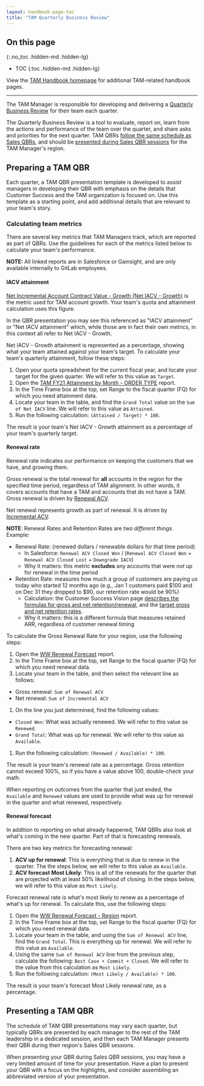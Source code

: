 ```yaml
---
layout: handbook-page-toc
title: "TAM Quarterly Business Review"
---
```


## On this page
{:.no_toc .hidden-md .hidden-lg}

- TOC
{:toc .hidden-md .hidden-lg}

View the [TAM Handbook homepage](/handbook/customer-success/tam/) for additional TAM-related handbook pages.

----

The TAM Manager is responsible for developing and delivering a [Quarterly Business Review](https://about.gitlab.com/handbook/sales/qbrs/) for their team each quarter.

The Quarterly Business Review is a tool to evaluate, report on, learn from the actions and performance of the team over the quarter, and share asks and priorities for the next quarter. TAM QBRs [follow the same schedule as Sales QBRs](https://about.gitlab.com/handbook/sales/qbrs/#qbr-schedules), and should be [presented during Sales QBR sessions](#presenting-a-tam-qbr) for the TAM Manager's region.

## Preparing a TAM QBR

Each quarter, a TAM QBR presentation template is developed to assist managers in developing their QBR with emphasis on the details that Customer Success and the TAM organization is focused on. Use this template as a starting point, and add additional details that are relevant to your team's story.

### Calculating team metrics

There are several key metrics that TAM Managers track, which are reported as part of QBRs. Use the guidelines for each of the metrics listed below to calculate your team's performance.

**NOTE:** All linked reports are in Salesforce or Gainsight, and are only available internally to GitLab employees.

#### IACV attainment

[Net Incremental Account Contract Value - Growth (Net IACV - Growth)](/handbook/sales/#net-incremental-annual-contract-value---growth-net-iacv---growth) is the metric used for TAM account growth. Your team's quota and attainment calculation uses this figure.

In the QBR presentation you may see this referenced as "IACV attainment" or "Net IACV attainment" which, while those are in fact their own metrics, in this context all refer to Net IACV - Growth.

Net IACV - Growth attainment is represented as a percentage, showing what your team attained against your team's target. To calculate your team's quarterly attainment, follow these steps:

1. Open your quota spreadsheet for the current fiscal year, and locate your target for the given quarter. We will refer to this value as `Target`.
1. Open the [TAM FY21 Attainment by Month - ORDER TYPE](https://gitlab.my.salesforce.com/00O4M000004aDtY) report.
1. In the Time Frame box at the top, set Range to the fiscal quarter (FQ) for which you need attainment data.
1. Locate your team in the table, and find the `Grand Total` value on the `Sum of Net IACV` line. We will refer to this value as `Attained`.
1. Run the following calculation: `(Attained / Target) * 100`.

The result is your team's Net IACV - Growth attainment as a percentage of your team's quarterly target.

#### Renewal rate

Renewal rate indicates our performance on keeping the customers that we have, and growing them.

Gross renewal is the total renewal for **all** accounts in the region for the specified time period, regardless of TAM alignment. In other words, it covers accounts that have a TAM and accounts that do not have a TAM. Gross renewal is driven by [Renewal ACV](/handbook/sales/#renewal-acv).

Net renewal represents growth as part of renewal. It is driven by [Incremental ACV](/handbook/sales/#incremental-annual-contract-value-iacv).

**NOTE**: Renewal Rates and Retention Rates are _two different things_. Example:

- Renewal Rate: (renewed dollars / renewable dollars for that time period)
  - In Salesforce: `Renewal ACV Closed Won` / (`Renewal ACV Closed Won` + `Renewal ACV Closed Lost` + `Downgrade IACV`)
  - Why it matters: this metric **excludes** any accounts that were _not_ up for renewal in the time period
- Retention Rate: measures how much a group of customers are paying us today who started 12 months ago (e.g., Jan 1 customers paid $100 and on Dec 31 they dropped to $90, our retention rate would be 90%)
  - Calculation: the Customer Success Vision page [describes the formulas for gross and net retention/renewal](/handbook/customer-success/vision/#retention-gross--net-dollar-weighted), and the [target gross and net retention rates](/handbook/customer-success/vision/#retention-and-reasons-for-churn).
  - Why it matters: this is a different formula that measures retained ARR, regardless of customer renewal timing

To calculate the Gross Renewal Rate for your region, use the following steps:

1. Open the [WW Renewal Forecast](https://gitlab.my.salesforce.com/00O4M000004aARC) report.
1. In the Time Frame box at the top, set Range to the fiscal quarter (FQ) for which you need renewal data.
1. Locate your team in the table, and then select the relevant line as follows:
  - Gross renewal: `Sum of Renewal ACV`
  - Net renewal: `Sum of Incremental ACV`
1. On the line you just determined, find the following values:
  - `Closed Won`: What was actually renewed. We will refer to this value as `Renewed`.
  - `Grand Total`: What was up for renewal. We will refer to this value as `Available`.
1. Run the following calculation: `(Renewed / Available) * 100`.

The result is your team's renewal rate as a percentage. Gross retention cannot exceed 100%, so if you have a value above 100, double-check your math.

When reporting on outcomes from the quarter that just ended, the `Available` and `Renewed` values are used to provide what was up for renewal in the quarter and what renewed, respectively.

#### Renewal forecast

In addition to reporting on what already happened, TAM QBRs also look at what's coming in the new quarter. Part of that is forecasting renewals.

There are two key metrics for forecasting renewal:

1. **ACV up for renewal**: This is everything that is due to renew in the quarter. The the steps below, we will refer to this value as `Available`.
1. **ACV forecast Most Likely**: This is all of the renewals for the quarter that are projected with at least 50% likelihood of closing. In the steps below, we will refer to this value as `Most Likely`.

Forecast renewal rate is what's most likely to renew as a percentage of what's up for renewal. To calculate this, use the following steps:

1. Open the [WW Renewal Forecast - Region](https://gitlab.my.salesforce.com/00O4M000004aARC) report.
1. In the Time Frame box at the top, set Range to the fiscal quarter (FQ) for which you need renewal data.
1. Locate your team in the table, and using the `Sum of Renewal ACV` line, find the `Grand Total`. This is everything up for renewal. We will refer to this value as `Available`.
1. Using the same `Sum of Renewal ACV` line from the previous step, calculate the following: `Best Case + Commit + Closed`. We will refer to the value from this calculation as `Most Likely`.
1. Run the following calculation: `(Most Likely / Available) * 100`.

The result is your team's forecast Most Likely renewal rate, as a percentage.

## Presenting a TAM QBR

The schedule of TAM QBR presentations may vary each quarter, but typically QBRs are presented by each manager to the rest of the TAM leadership in a dedicated session, and then each TAM Manager presents their QBR during their region's Sales QBR sessions.

When presenting your QBR during Sales QBR sessions, you may have a very limited amount of time for your presentation. Have a plan to present your QBR with a focus on the highlights, and consider assembling an abbreviated version of your presentation.
